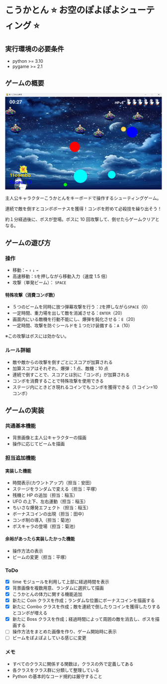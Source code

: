 # こうかとん ⭐ お空のぽよぽよシューティング ⭐

## 実行環境の必要条件

- python >= 3.10
- pygame >= 2.1

## ゲームの概要

![title](fig/screen_shot.jpg)

主人公キャラクターこうかとんをキーボードで操作するシューティングゲーム。

連続で敵を倒すとコンボボーナスを獲得！コンボを貯めて必殺技を繰り出そう！

約１分経過後に、ボスが登場。ボスに 10 回攻撃して、倒せたらゲームクリアとなる。

## ゲームの遊び方

### 操作

- 移動：`←` `↑` `↓` `→`
- 高速移動：`S`を押しながら移動入力（速度 1.5 倍）
- 攻撃（単発ビーム）： `SPACE`

#### 特殊攻撃（消費コンボ数）

- ５つのビームを同時に放つ弾幕攻撃を行う：`Z`を押しながら`SPACE`（0）
- 一定時間、重力場を出して敵を消滅させる：`ENTER`（20）
- 画面内にいる敵機を行動不能にし、爆弾を鈍化させる：`E`（20）
- 一定時間、攻撃を防ぐシールドを１つだけ装備する：`A`（10）

※この攻撃はボスには効かない。

### ルール詳細

- 敵や敵からの攻撃を倒すごとにスコアが加算される
- 加算スコアはそれぞれ、爆弾：1 点、敵機：10 点
- 連続で倒すことで、スコアとは別に「コンボ」が加算される
- コンボを消費することで特殊攻撃を使用できる
- ステージ内にときどき現れるコインでもコンボを獲得できる（1 コイン=10 コンボ）

## ゲームの実装

### 共通基本機能

- 背景画像と主人公キャラクターの描画
- 操作に応じてビームを描画

### 担当追加機能

#### 実装した機能

- 時間表示(カウントアップ)（担当：安田）
- ステージをランダムで変える（担当：平塚）
- 残機と HP の追加（担当：稲玉）
- UFO の上下、左右運動（担当：稲玉）
- ちいさな爆発エフェクト（担当：稲玉）
- ボーナスコインの出現（担当：田中）
- コンボ制の導入（担当：菊池）
- ボスキャラの登場（担当：菊池）

#### 余裕があったら実装したかった機能

- 操作方法の表示
- ビームの変更（担当：平塚）

### ToDo

- [x] time モジュールを利用して上部に経過時間を表示
- [x] 背景画像を複数用意、ランダムに選択して描画
- [x] こうかとんの体力に関する機能追加
- [x] 新たに Coin クラスを作成；ランダムな位置にボーナスコインを描画する
- [x] 新たに Combo クラスを作成；敵を連続で倒したりコインを獲得したりするとコンボが増える
- [x] 新たに Boss クラスを作成；経過時間によって周囲の敵を消去し、ボスを描画する
- [ ] 操作方法をまとめた画像を作り、ゲーム開始時に表示
- [ ] ビームをぽよぽよしている感じに変更

### メモ

- すべてのクラスに関係する関数は，クラスの外で定義してある
- 各クラスをクラス群に分類して整理している
- Python の基本的なコード規約は厳守すること
